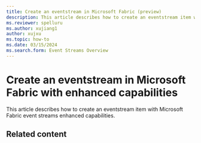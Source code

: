 ```yaml
---
title: Create an eventstream in Microsoft Fabric (preview)
description: This article describes how to create an eventstream item with Microsoft Fabric event streams enhanced capabilities.
ms.reviewer: spelluru
ms.author: xujiang1
author: xujxu
ms.topic: how-to
ms.date: 03/15/2024
ms.search.form: Event Streams Overview
---
```


# Create an eventstream in Microsoft Fabric with enhanced capabilities
This article describes how to create an eventstream item with Microsoft Fabric event streams enhanced capabilities.


## Related content

